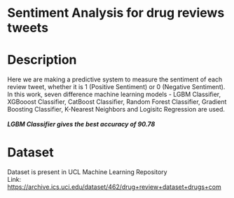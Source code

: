 # Sentiment Analysis for drug reviews tweets
# Description
Here we are making a predictive system to measure the sentiment of each review tweet, whether it is 1 (Positive Sentiment) or 0 (Negative Sentiment). In this work, seven difference machine learning models - LGBM Classifier, XGBooost Classifier, CatBoost Classifier, Random Forest Classifier, Gradient Boosting Classifier, K-Nearest Neighbors and Logisitc Regression are used.
<br>
<br>
__*LGBM Classifier gives the best accuracy of 90.78*__
<br>
# Dataset
Dataset is present in UCL Machine Learning Repository
<br>
Link: https://archive.ics.uci.edu/dataset/462/drug+review+dataset+drugs+com